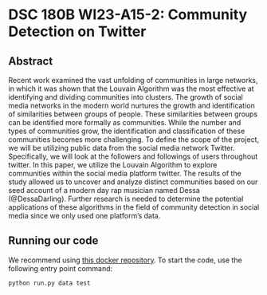# DSC 180B WI23-A15-2: Community Detection on Twitter

## Abstract

Recent work examined the vast unfolding of communities in large networks, in which it was shown that the Louvain Algorithm was the most effective at identifying and dividing communities into clusters. The growth of social media networks in the modern world nurtures the growth and identification of similarities between groups of people. These similarities between groups can be identified more formally as communities. While the number and types of communities grow, the identification and classification of these communities becomes more challenging. To define the scope of the project, we will be utilizing public data from the social media network Twitter. Specifically, we will look at the followers and followings of users throughout twitter. In this paper, we utilize the Louvain Algorithm to explore communities within the social media platform twitter. The results of the study allowed us to uncover and analyze distinct communities based on our seed account of a modern day rap musician named Dessa (@DessaDarling). Further research is needed to determine the potential applications of these algorithms in the field of community detection in social media since we only used one platform’s data.

## Running our code

We recommend using [this docker repository](https://hub.docker.com/repository/docker/stassinopoulosari/dsc180b-wi23-a15-2/general). To start the code, use the following entry point command:

`python run.py data test`